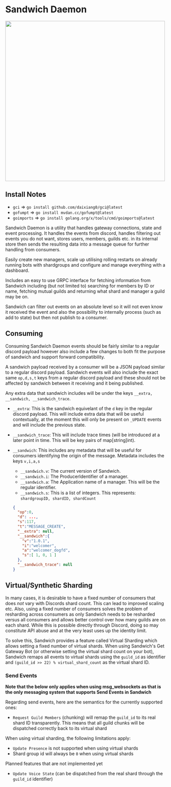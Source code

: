 # Sandwich Daemon

<img src="https://raw.githubusercontent.com/WelcomerTeam/Sandwich-Daemon/master/assets/icon.svg" width="500"/>

## Install Notes

- `gci` => ``go install github.com/daixiang0/gci@latest``
- `gofumpt` => ``go install mvdan.cc/gofumpt@latest``
- `goimports` => ``go install golang.org/x/tools/cmd/goimports@latest``

Sandwich Daemon is a utility that handles gateway connections, state and event processing. It handles the events from discord, handles filtering out events you do not want, stores users, members, guilds etc. in its internal store then sends the resulting data into a message queue for further handling from consumers.

Easily create new managers, scale up utilising rolling restarts on already running bots with shardgroups and configure and manage everything with a dashboard.

Includes an easy to use GRPC interface for fetching information from Sandwich including (but not limited to) searching for members by ID or name, fetching mutual guilds and returning what shard and manager a guild may be on.

Sandwich can filter out events on an absolute level so it will not even know it received the event and also the possibility to internally process (such as add to state) but then not publish to a consumer.

## Consuming

Consuming Sandwich Daemon events should be fairly similar to a regular discord payload however also include a few changes to both fit the purpose of sandwich and support forward compatibility.

A sandwich payload received by a consumer will be a JSON payload similar to a regular discord payload. Sandwich events will also include the exact same `op,d,s,t` keys from a regular discord payload and these should not be affected by sandwich between it receiving and it being published.

Any extra data that sandwich includes will be under the keys `__extra, __sandwich, __sandwich_trace`.

- `__extra`: This is the sandwich equivelant of the `d` key in the regular discord payload. This will include extra data that will be useful contextually, at the moment this will only be present on `_UPDATE` events and will include the previous state.
- `__sandwich_trace`: This will include trace times (will be introduced at a later point in time. This will be key pairs of map[string]int).
- `__sandwich`: This includes any metadata that will be useful for consumers identifying the origin of the message. Metadata includes the keys `v,i,a,s`

  - `__sandwich.v`: The current version of Sandwich.
  - `__sandwich.i`: The ProducerIdentifier of a manager.
  - `__sandwich.a`: The Application name of a manager. This will be the regular identifier.
  - `__sandwich.s`: This is a list of integers. This represents: `shardgroupID, shardID, shardCount`

  ```json
  {
    "op":0,
    "d": ...,
    "s":117,
    "t":"MESSAGE_CREATE",
    "__extra": null,
    "__sandwich":{
      "v":"1.0.1",
      "i":"welcomer",
      "a":"welcomer_dogfd",
      "s":[ 1, 0, 1 ]
    },
    "__sandwich_trace": null
  }
  ```

## Virtual/Synthetic Sharding

In many cases, it is desirable to have a fixed number of consumers that does *not* vary with Discords shard count. This can lead to improved scaling etc. Also, using a fixed number of consumers solves the problem of resharding across consumers as only Sandwich needs to be resharded versus all consumers and allows better control over how many guilds are on each shard. While this is possible directly through Discord, doing so may constitute API abuse and at the very least uses up the identity limit. 

To solve this, Sandwich provides a feature called Virtual Sharding which allows setting a fixed number of virtual shards. When using Sandwich's Get Gateway Bot (or otherwise setting the virtual shard count on your bot), Sandwich remaps all events to virtual shards using the ``guild_id`` as identifier and ``(guild_id >> 22) % virtual_shard_count`` as the virtual shard ID. 

### Send Events

**Note that the below only applies when using msg_websockets as that is the only messaging system that supports Send Events in Sandwich**

Regarding send events, here are the semantics for the currently supported ones:
- ``Request Guild Members`` (chunking) will remap the ``guild_id`` to its real shard ID transparently. This means that all guild chunks will be dispatched correctly back to its virtual shard

When using virtual sharding, the following limitations apply:

- ``Update Presence`` is not supported when using virtual shards
- Shard group id will always be ``0`` when using virtual shards

Planned features that are not implemented yet
- ``Update Voice State`` (can be dispatched from the real shard through the ``guild_id`` identifier)